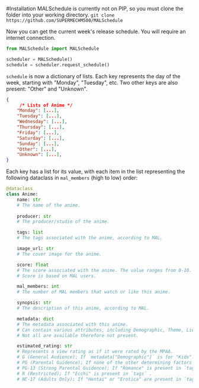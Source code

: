 #Installation
MALSchedule is currently not on PIP, so you must clone the folder into your working directory.
`git clone https://github.com/SUPERMECHM500/MALSchedule`

Now you can get the current week's release schedule. You will require an internet connection.
```py
from MALSchedule import MALSchedule

scheduler = MALSchedule()
schedule = scheduler.request_schedule()
```

`schedule` is now a dictionary of lists. Each key represents the day of the week, starting with "Monday", "Tuesday", etc. Two other keys are also present: "Other" and "Unknown".
```json
{
     /* Lists of Anime */
    "Monday": [...],
    "Tuesday": [...],
    "Wednesday": [...],
    "Thursday": [...],
    "Friday": [...],
    "Saturday": [...],
    "Sunday": [...],
    "Other": [...],
    "Unknown": [...],
}
```

Each key has a list for its value, with each item in the list representing the following dataclass in `mal_members` (high to low) order:
```py
@dataclass
class Anime:
    name: str  
    # The name of the anime.
    
    producer: str  
    # The producer/studio of the anime.

    tags: list  
    # The tags associated with the anime, according to MAL.

    image_url: str  
    # The cover image for the anime.

    score: float  
    # The score associated with the anime. The value ranges from 0-10. 
    # Score is based on MAL users.

    mal_members: int  
    # The number of MAL members that watch or like this anime.

    synopsis: str  
    # The description of this anime, according to MAL.

    metadata: dict  
    # The metadata associated with this anime. 
    # Can contain various attributes, including Demographic, Theme, Licensor (where you can watch it), etc. 
    # Not all are available therefore not present.

    estimated_rating: str
    # Represents a view rating as if it were rated by the MPAA.
    # G (General Audience); If `metadata["Demographic"]` is for "Kids".
    # PG (Parental Guidence); If none of the other determining factors are met.
    # PG-13 (Strong Parental Guidence); If "Romance" is present in `tags`.
    # R (Restricted); If "Ecchi" is present in `tags` .
    # NC-17 (Adults Only); If "Hentai" or "Erotica" are present in `tags`.
```